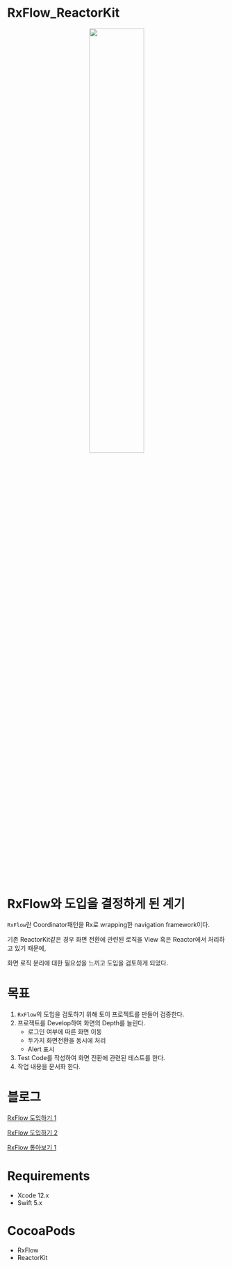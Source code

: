 # RxFlow_ReactorKit

<center><img src="https://github.com/hansangjin96/RxFlow_ReactorKit/blob/main/%ED%99%94%EB%A9%B4-%EA%B8%B0%EB%A1%9D-2021-04-14-%EC%98%A4%ED%9B%84-12.47.58.gif" width="50%" height="50%"></center>

# RxFlow와 도입을 결정하게 된 계기

`RxFlow`란 Coordinator패턴을 Rx로 wrapping한 navigation framework이다.

기존 ReactorKit같은 경우 화면 전환에 관련된 로직을 View 혹은 Reactor에서 처리하고 있기 때문에,

화면 로직 분리에 대한 필요성을 느끼고 도입을 검토하게 되었다.

# 목표

1. `RxFlow`의 도입을 검토하기 위해 토이 프로젝트를 만들어 검증한다.
2. 프로젝트를 Develop하여 화면의 Depth를 늘린다.
   - 로그인 여부에 따른 화면 이동
   - 두가지 화면전환을 동시에 처리
   - Alert 표시
3. Test Code를 작성하여 화면 전환에 관련된 테스트를 한다.
4. 작업 내용을 문서화 한다.

# 블로그

[RxFlow 도입하기 1](https://velog.io/@hansangjin96/RxSwift-RxFlow-%EC%A0%81%EC%9A%A9%ED%95%98%EA%B8%B0-1)

[RxFlow 도입하기 2](https://velog.io/@hansangjin96/RxSwift-RxFlow-%EC%A0%81%EC%9A%A9%ED%95%98%EA%B8%B0-2)

[RxFlow 톺아보기 1](https://velog.io/@hansangjin96/RxSwiftRxFlow-%ED%86%BA%EC%95%84%EB%B3%B4%EA%B8%B0-1)

# **Requirements**

- Xcode 12.x
- Swift 5.x

# **CocoaPods**

- RxFlow
- ReactorKit
